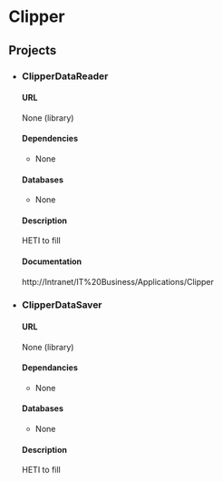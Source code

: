 # Clipper

## Projects

* ### ClipperDataReader
  #### URL
  None (library)
  #### Dependencies
  * None
  
  #### Databases
    * None
  
  #### Description
  HETI to fill
  
  #### Documentation
  http://Intranet/IT%20Business/Applications/Clipper

* ### ClipperDataSaver
  #### URL
  None (library)
  #### Dependancies
    * None
	
  #### Databases
    * None
  
  #### Description
  HETI to fill